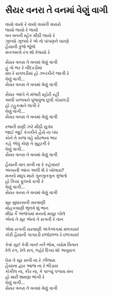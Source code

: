 # સૈયર વનરા તે વનમાં વેણું વાગી

વાયો વાયો રે વાયો વાસંતી વાયરો  
લાયો લાયો રે લાયો  
વન વનની મ્હેંક મીઠી લાયો રે  
ઝૂલ્યો ઝૂલ્યો રે એ તો પાંપણને પારણે  
હૈયાની કુંજે જુંજે  
મનગમતો રંગ શો રેલાયો રે  

સૈયર વનરા તે વનમાં વેણું વાગી  
હું તો ભર રે નીંદરડીમાં  
મધ રે રાતલડીમાં હો ઝબકીને જાગી રે  
વેણું વાગી...  
સૈયર વનરા તે વનમાં વેણું વાગી  

સૈયર આંબે તે મંજરી મ્હોરી રહી  
અલી પલ્લવને પુંજપુંજ છૂપી કોયલડી  
હો ટહુકવાને લાગી રે  
વેણું વાગી...  
સૈયર વનરા તે વનમાં વેણું વાગી  

રજની રાણી ઝરે મીઠી સુગંધ  
જાઈ જૂઈ કેતકીને હૈયે ના બંધ  
કોને તે કાજ વહે સૌરભના ભાર  
કહે એવું કોણ તે સુહાગી રે  
વેણું વાગી...  
સૈયર વનરા તે વનમાં વેણું વાગી  

હૈયાની વાત સખી ના રે કહેવાય!  
અંતરની આંખ અલી શેં રે ખોલાય?  
મનનો મધુપ મારો ગુનગુનગુન ગુંજતો  
હો કિયા ફૂલનો રાગી રે  
વેણું વાગી...  
સૈયર વનરા તે વનમાં વેણું વાગી  

સૂર સુધારસની સરવાણી  
મોહકવાણી ભુલવે શું ભાન  
મીઠા કૈં અજંપમાં મનનો મયૂર બોલે  
એનાં તે સૂર એનાં તે રાગની રે તાન  

એવા રાગની સરવાણી અંગેઅંગમાં મલકાય!  
કોરી હૈયાની ગાગરડી છલોછલ્લ રે છલકાય!  

કેવાં સૂર! કેવી તાન! નર્તે ભોમ, વ્યોમ વિતાન  
રેલે રંગ, રેલે રાગ, લહેરે દિવ્ય શો અનુરાગ  

ઘેરા તે સૂર સખી ના રે ઝીલાય  
હૈયાના દ્વાર આજ ના રે ભીડાય  
કોકીલ ના, કીર ના, કે પાળ્યું પળાય મંન  
હો મારી ભ્રમણા ભાંગી રે  
વેણું વાગી...  
સૈયર વનરા તે વનમાં વેણું વાગી  
